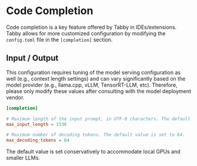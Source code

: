 # Code Completion

Code completion is a key feature offered by Tabby in IDEs/extensions. Tabby allows for more customized configuration by modifying the `config.toml` file in the `[completion]` section.

## Input / Output 

This configuration requires tuning of the model serving configuration as well (e.g., context length settings) and can vary significantly based on the model provider (e.g., llama.cpp, vLLM, TensorRT-LLM, etc).
Therefore, please only modify these values after consulting with the model deployment vendor.

```toml
[completion]

# Maximum length of the input prompt, in UTF-8 characters. The default value is set to 1536.
max_input_length = 1536

# Maximum number of decoding tokens. The default value is set to 64.
max_decoding_tokens = 64
```

The default value is set conservatively to accommodate local GPUs and smaller LLMs.


